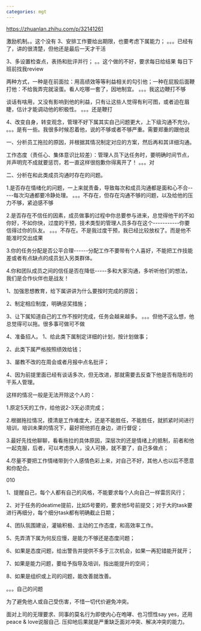 ```yaml
---
categories: mgt
---
```

https://zhuanlan.zhihu.com/p/32141261

激励机制。。这个没有
3、安排工作要给出期限，也要考虑下属能力；
。。。已经有了，讲的很清楚，但他还是最后一天才干活


3、多设置检查点，表扬和批评并行；
。。这个做的不好，要求每日给结果
每日下班前找我review

两种方式，一种是在前面拉：用高绩效等等利益相关的勾引他；一种在屁股后面鞭打他：不给我弄完就滚蛋。看人吃哪一套了，因地制宜。
。。。我这边鞭打不够

谈话有啥用，又没有影响到他的利益，只有让这些人觉得有利可图，或者迫在眉睫，估计才能调动他的积极性。
。。。还是鞭打

4、改变自身，转变观念，管理不好下属其实自己问题更大，上下级沟通不充分。
。。。是有一些。我很多时候忍着他，说的不够或者不够严重。需要郑重的跟他说

一、分析员工拖拉的原因，并根据其情况制定对应的方案，然后再和其详细沟通。

工作态度（责任心、集体意识比较差）：管理人员下达任务时，要明确时间节点，并声明完不成就要惩罚，若一直这样很抱歉你得离开了！
。。。对


二、分析在和此类成员沟通时存在的问题。

1.是否存在情绪化的问题，一上来就责备，导致每次和成员沟通都是面和心不合-----每次沟通都要冷静处理。
。。。不存在，但存在沟通不够的问题，以及给他的压力不够，紧迫感不够

2.是否存在不信任的因素，成员做事的过程中你总要参与进来，总觉得他干的不如你好，不如你快，过度的干预，技术类型的管理人员多存在这个-----------你要信得过你的队友。
。。。不存在。不是我过度干预，我已经比较放权了。而是他不能准时交出成果

3.你的任务分配是否公平合理------分配工作不要带有个人喜好，不能把工作技能差或者有点缺点的成员划入另类群体。

4.你和团队成员之间的信任是否在降低-----多和大家沟通，多听听他们的想法，我们是合作伙伴也是战友！

1、加强思想教育，给下属讲讲为什么要按时完成的原因；

2、制定相应制度，明确惩奖措施；

3、让下属知道自己的工作不按时完成，任务会越来越多。
。。。但他不这么想，他总觉得可以拖。很多事可做可不做

4、准备招人。
1、给此类下属制定详细的计划，按计划做事；

2、此类下属严格按照绩效给钱；

3、屡教不改的在周会或者月报中点名批评；

4、因为前提里面已经有谈话多次，但无改进，那就需要去反查下他是否有隐形的干系人管理。

这样的情况一般是无法开除这个人的：

1.原定5天的工作，给他说2-3天必须完成；

2.根据拖拉情况，摸清是工作难度大，还是不能胜任，不能胜任，就抓紧时间进行培训，培训未果的情况下，最好把他抓在身边，进行督促；

3.最好先找他聊聊，看看拖拉的具体原因，深层次的还是情绪上的抵制，前者和他一起克服，后者，可以考虑换人，没人可换，就不要了，自己多做点；

4.尽量不要把工作情绪带到个人感情色彩上来，对自己不好，其他人也以后不愿意和你配合。

010

1、提醒自己，每个人都有自己的风格，不能要求每个人向自己一样雷厉风行；

2、对于任务的deatime提前，比如5号要的，要求他5号前提交；对于大的task要进行再细分，每个细分task都有明确截止日期；

4、团队氛围建设，灌输积极、主动的工作态度，和高效率工作。

5、先弄清下属为何反应慢，是能力不够还是态度问题；

6、如果是态度问题，给出警告并提供不多于三次机会，如果一再犯错能开就开；

7、如果是能力问题，要给予指导及培训，指出能提升的空间；

8、如果是组织或上司的问题，能改善就改善。


。。。自己的问题

为了避免他人或自己受伤害，不惜一切代价避免冲突。

面对上司的无理要求、同事的莫名行为即使内心在咆哮、也习惯性say yes，还用peace & love说服自己. 压抑地后果就是严重缺乏面对冲突、解决冲突的能力。